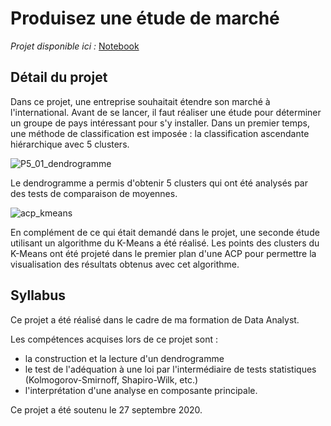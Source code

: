 # Produisez une étude de marché

*Projet disponible ici :* [Notebook](https://github.com/Sylvariane/production_etude_de_marche/blob/master/P5_02_code.ipynb)


## Détail du projet

Dans ce projet, une entreprise souhaitait étendre son marché à l'international. Avant de se lancer, il faut réaliser une étude pour déterminer un groupe de pays intéressant pour s'y installer. Dans un premier temps, une méthode de classification est imposée : la classification ascendante hiérarchique avec 5 clusters. 

![P5_01_dendrogramme](https://user-images.githubusercontent.com/64648386/115586828-4421e700-a2cd-11eb-8aae-81364bba8d6d.jpg)

Le dendrogramme a permis d'obtenir 5 clusters qui ont été analysés par des tests de comparaison de moyennes.

![acp_kmeans](https://user-images.githubusercontent.com/64648386/115587335-dd50fd80-a2cd-11eb-8fe2-3d0a72c0a666.png)

En complément de ce qui était demandé dans le projet, une seconde étude utilisant un algorithme du K-Means a été réalisé. Les points des clusters du K-Means ont été projeté dans le premier plan d'une ACP pour permettre la visualisation des résultats obtenus avec cet algorithme.


## Syllabus

Ce projet a été réalisé dans le cadre de ma formation de Data Analyst.

Les compétences acquises lors de ce projet sont : 
- la construction et la lecture d'un dendrogramme
- le test de l'adéquation à une loi par l'intermédiaire de tests statistiques (Kolmogorov-Smirnoff, Shapiro-Wilk, etc.)
- l'interprétation d'une analyse en composante principale.

Ce projet a été soutenu le 27 septembre 2020.
